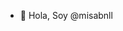 - 👋 Hola, Soy @misabnll

<!---
misabnll/misabnll is a ✨ special ✨ repository because its `README.md` (this file) appears on your GitHub profile.
You can click the Preview link to take a look at your changes.
--->
